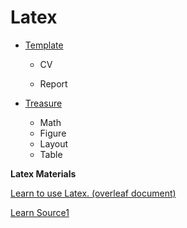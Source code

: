 # Latex

- [Template](./Template)
  - CV

  - Report

- [Treasure](./Treasure)
  - Math
  - Figure
  - Layout
  - Table




**Latex Materials**

[Learn to use Latex. (overleaf document)](https://www.overleaf.com/learn) 

[Learn Source1](https://duter2016.github.io/2020/08/09/LaTeX%E6%8E%92%E7%89%88%E5%9F%BA%E7%A1%80%E8%AF%AD%E6%B3%95/)



